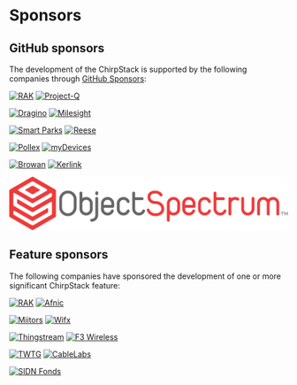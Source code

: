 # Sponsors

## GitHub sponsors

The development of the ChirpStack is supported by the following companies
through [GitHub Sponsors](https://github.com/sponsors/chirpstack):

<div class="sponsors">

[![RAK](./sponsors/rak.png)](https://www.rakwireless.com/en-us)
[![Project-Q](./sponsors/project_q.png)](https://project-q.ai/)

[![Dragino](./sponsors/dragino.png)](https://www.dragino.com)
[![Milesight](./sponsors/milesight.png)](https://www.milesight.com)

[![Smart Parks](./sponsors/smartparks.png)](http://www.smartparks.org)
[![Reese](./sponsors/reese.jpg)](https://reesesystems.com)

[![Pollex](./sponsors/pollex.png)](https://pollex.nl/)
[![myDevices](./sponsors/my_devices.png)](https://www.mydevices.com)

[![Browan](./sponsors/browan.png)](https://browan.com)
[![Kerlink](./sponsors/kerlink.png)](https://www.kerlink.com)

[![Object Spectrum](./sponsors/objectspectrum.png)](https://objectspectrum.com/)


</div>

## Feature sponsors

The following companies have sponsored the development of one or more
significant ChirpStack feature:

<div class="sponsors">

[![RAK](./sponsors/rak.png)](https://www.rakwireless.com/en-us)
[![Afnic](./sponsors/afnic.jpg)](https://www.afnic.fr/)

[![Miitors](./sponsors/miitors.png)](https://www.miitors.com/)
[![Wifx](./sponsors/wifx.png)](https://www.lorixone.io/)

[![Thingstream](./sponsors/thingstream.png)](https://thingstream.io/)
[![F3 Wireless](./sponsors/f3.png)](http://f3wireless.com/)

[![TWTG](./sponsors/twtg.png)](https://www.twtg.io/)
[![CableLabs](./sponsors/cablelabs.png)](https://www.cablelabs.com/)

[![SIDN Fonds](./sponsors/sidn_fonds.png)](https://www.sidnfonds.nl/)

</div>
